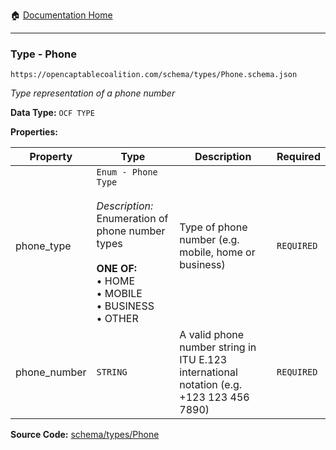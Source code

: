 :house: [Documentation Home](/README.md)

---

### Type - Phone

`https://opencaptablecoalition.com/schema/types/Phone.schema.json`

_Type representation of a phone number_

**Data Type:** `OCF TYPE`

**Properties:**

| Property     | Type                                                                                                                                                                          | Description                                                                              | Required   |
| ------------ | ----------------------------------------------------------------------------------------------------------------------------------------------------------------------------- | ---------------------------------------------------------------------------------------- | ---------- |
| phone_type   | `Enum - Phone Type`</br></br>_Description:_ Enumeration of phone number types</br></br>**ONE OF:** </br>&bull; HOME </br>&bull; MOBILE </br>&bull; BUSINESS </br>&bull; OTHER | Type of phone number (e.g. mobile, home or business)                                     | `REQUIRED` |
| phone_number | `STRING`                                                                                                                                                                      | A valid phone number string in ITU E.123 international notation (e.g. +123 123 456 7890) | `REQUIRED` |

**Source Code:** [schema/types/Phone](/schema/types/Phone.schema.json)
